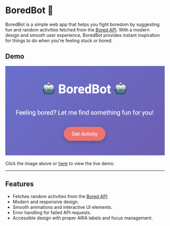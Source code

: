 # BoredBot 🤖

BoredBot is a simple web app that helps you fight boredom by suggesting fun and random activities fetched from the [Bored API](https://www.boredapi.com/). With a modern design and smooth user experience, BoredBot provides instant inspiration for things to do when you're feeling stuck or bored.

## Demo

[![BoredBot Screenshot](https://raw.githubusercontent.com/GregoireGeoffroy/BoredBot/main/boredbot-screenshot.png)](https://boredbotsuggest.netlify.app/)

Click the image above or [here](https://boredbotsuggest.netlify.app/) to view the live demo.

---

## Features

- Fetches random activities from the [Bored API](https://www.boredapi.com/).
- Modern and responsive design.
- Smooth animations and interactive UI elements.
- Error handling for failed API requests.
- Accessible design with proper ARIA labels and focus management.
